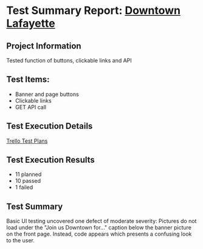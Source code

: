 # Test Summary Report: [Downtown Lafayette](https://downtownlafayette.org/)

## Project Information

Tested function of buttons, clickable links and API 

## Test Items:

* Banner and page buttons
* Clickable links
* GET API call

## Test Execution Details
[Trello Test Plans](https://trello.com/b/M1dppKQV/qa-capstone-test-plans#)

## Test Execution Results
* 11 planned
* 10 passed
* 1 failed

## Test Summary

Basic UI testing uncovered one defect of moderate severity: Pictures do not load under the "Join us Downtown for..." caption below the banner picture on the front page. Instead, code appears which presents a confusing look to the user.